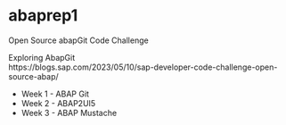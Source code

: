 # abaprep1
Open Source abapGit Code Challenge
<p>Exploring AbapGit <br> https://blogs.sap.com/2023/05/10/sap-developer-code-challenge-open-source-abap/ </p>

- Week 1 - ABAP Git
- Week 2 - ABAP2UI5
- Week 3 - ABAP Mustache

